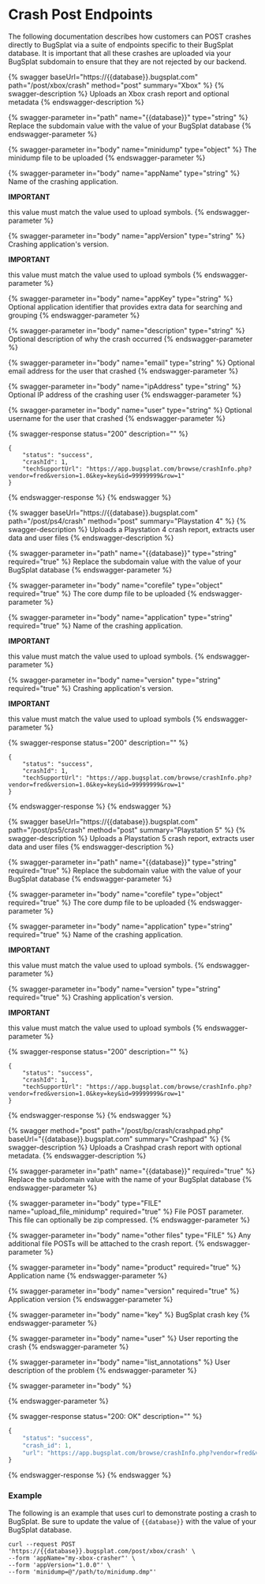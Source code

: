 # Crash Post Endpoints

The following documentation describes how customers can POST crashes directly to BugSplat via a suite of endpoints specific to their BugSplat database. It is important that all these crashes are uploaded via your BugSplat subdomain to ensure that they are not rejected by our backend.

{% swagger baseUrl="https://{{database}}.bugsplat.com" path="/post/xbox/crash" method="post" summary="Xbox" %}
{% swagger-description %}
Uploads an Xbox crash report and optional metadata
{% endswagger-description %}

{% swagger-parameter in="path" name="{{database}}" type="string" %}
Replace the subdomain value  with the value of your BugSplat database
{% endswagger-parameter %}

{% swagger-parameter in="body" name="minidump" type="object" %}
The minidump file to be uploaded
{% endswagger-parameter %}

{% swagger-parameter in="body" name="appName" type="string" %}
Name of the crashing application. 

**IMPORTANT**

 this value must match the value used to upload symbols.
{% endswagger-parameter %}

{% swagger-parameter in="body" name="appVersion" type="string" %}
Crashing application's version. 

**IMPORTANT**

 this value must match the value used to upload symbols
{% endswagger-parameter %}

{% swagger-parameter in="body" name="appKey" type="string" %}
Optional application identifier that provides extra data for searching and grouping
{% endswagger-parameter %}

{% swagger-parameter in="body" name="description" type="string" %}
Optional description of why the crash occurred
{% endswagger-parameter %}

{% swagger-parameter in="body" name="email" type="string" %}
Optional email address for the user that crashed
{% endswagger-parameter %}

{% swagger-parameter in="body" name="ipAddress" type="string" %}
Optional IP address of the crashing user
{% endswagger-parameter %}

{% swagger-parameter in="body" name="user" type="string" %}
Optional username for the user that crashed
{% endswagger-parameter %}

{% swagger-response status="200" description="" %}
```
{
    "status": "success",
    "crashId": 1,
    "techSupportUrl": "https://app.bugsplat.com/browse/crashInfo.php?vendor=fred&version=1.0&key=key&id=99999999&row=1"
}
```
{% endswagger-response %}
{% endswagger %}

{% swagger baseUrl="https://{{database}}.bugsplat.com" path="/post/ps4/crash" method="post" summary="Playstation 4" %}
{% swagger-description %}
Uploads a Playstation 4 crash report, extracts user data and user files
{% endswagger-description %}

{% swagger-parameter in="path" name="{{database}}" type="string" required="true" %}
Replace the subdomain value  with the value of your BugSplat database
{% endswagger-parameter %}

{% swagger-parameter in="body" name="corefile" type="object" required="true" %}
The core dump file to be uploaded
{% endswagger-parameter %}

{% swagger-parameter in="body" name="application" type="string" required="true" %}
Name of the crashing application. 

**IMPORTANT**

 this value must match the value used to upload symbols.
{% endswagger-parameter %}

{% swagger-parameter in="body" name="version" type="string" required="true" %}
Crashing application's version. 

**IMPORTANT**

 this value must match the value used to upload symbols
{% endswagger-parameter %}

{% swagger-response status="200" description="" %}
```
{
    "status": "success",
    "crashId": 1,
    "techSupportUrl": "https://app.bugsplat.com/browse/crashInfo.php?vendor=fred&version=1.0&key=key&id=99999999&row=1"
}
```
{% endswagger-response %}
{% endswagger %}

{% swagger baseUrl="https://{{database}}.bugsplat.com" path="/post/ps5/crash" method="post" summary="Playstation 5" %}
{% swagger-description %}
Uploads a Playstation 5 crash report, extracts user data and user files
{% endswagger-description %}

{% swagger-parameter in="path" name="{{database}}" type="string" required="true" %}
Replace the subdomain value  with the value of your BugSplat database
{% endswagger-parameter %}

{% swagger-parameter in="body" name="corefile" type="object" required="true" %}
The core dump file to be uploaded
{% endswagger-parameter %}

{% swagger-parameter in="body" name="application" type="string" required="true" %}
Name of the crashing application. 

**IMPORTANT**

 this value must match the value used to upload symbols.
{% endswagger-parameter %}

{% swagger-parameter in="body" name="version" type="string" required="true" %}
Crashing application's version. 

**IMPORTANT**

 this value must match the value used to upload symbols
{% endswagger-parameter %}

{% swagger-response status="200" description="" %}
```
{
    "status": "success",
    "crashId": 1,
    "techSupportUrl": "https://app.bugsplat.com/browse/crashInfo.php?vendor=fred&version=1.0&key=key&id=99999999&row=1"
}
```
{% endswagger-response %}
{% endswagger %}

{% swagger method="post" path="/post/bp/crash/crashpad.php" baseUrl="{{database}}.bugsplat.com" summary="Crashpad" %}
{% swagger-description %}
Uploads a Crashpad crash report with optional metadata.
{% endswagger-description %}

{% swagger-parameter in="path" name="{{database}}" required="true" %}
Replace the subdomain value with the name of your BugSplat database
{% endswagger-parameter %}

{% swagger-parameter in="body" type="FILE" name="upload_file_minidump" required="true" %}
File POST parameter.  This file can optionally be zip compressed.
{% endswagger-parameter %}

{% swagger-parameter in="body" name="other files" type="FILE" %}
Any additional file POSTs will be attached to the crash report.
{% endswagger-parameter %}

{% swagger-parameter in="body" name="product" required="true" %}
Application name
{% endswagger-parameter %}

{% swagger-parameter in="body" name="version" required="true" %}
Application version
{% endswagger-parameter %}

{% swagger-parameter in="body" name="key" %}
BugSplat crash key
{% endswagger-parameter %}

{% swagger-parameter in="body" name="user" %}
User reporting the crash
{% endswagger-parameter %}

{% swagger-parameter in="body" name="list_annotations" %}
User description of the problem
{% endswagger-parameter %}

{% swagger-parameter in="body" %}

{% endswagger-parameter %}

{% swagger-response status="200: OK" description="" %}
```javascript
{
    "status": "success",
    "crash_id": 1,
    "url": "https://app.bugsplat.com/browse/crashInfo.php?vendor=fred&version=1.0&key=key&id=99999999&row=1"
}
```


{% endswagger-response %}
{% endswagger %}

### Example

The following is an example that uses curl to demonstrate posting a crash to BugSplat. Be sure to update the value of `{{database}}` with the value of your BugSplat database.

```
curl --request POST 'https://{{database}}.bugsplat.com/post/xbox/crash' \
--form 'appName="my-xbox-crasher"' \
--form 'appVersion="1.0.0"' \
--form 'minidump=@"/path/to/minidump.dmp"'
```
